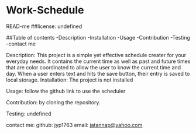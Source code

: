 # Work-Schedule
READ-me
##license: undefined

##Table of contents -Description -Installation -Usage -Contribution -Testing -contact me

Description:
This project is a simple yet effective schedule creater for your everyday needs. It contains the current time as well as past and future times that are color coordinated to allow the user to know the current time and day. When a user enters text and hits the save button, their entry is saved to local storage.
Installation:
The project is not installed

Usage:
follow the github link to use the scheduler

Contribution:
by cloning the repository.

Testing:
undefined

contact me:
github: jyp1763
email: jatannap@yahoo.com
